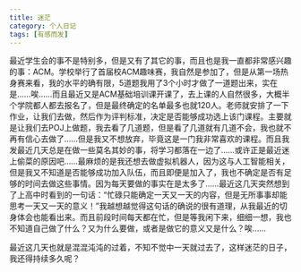 ```yaml
---
title: 迷茫
category: 个人日记
tags: [有感而发]
---
```


最近学生会的事不是特别多，但是又有了其它的事，而且也是我一直都非常感兴趣的事：ACM。学校举行了首届校ACM趣味赛，我自然是参加了，但是从第一场热身赛来看，我的水平的确有限，5道题我用了3个小时才做了一道题出来，实在是……唉……而且最近又是ACM基础培训课开课了，去上课的人自然很多，大概半个学院都人都去报名了，但是最终确定的名单最多也就120人。老师就安排了一下作业，让我们去做，然后作为评判标准，决定是否能够成功选上该门课程。主要就是让我们去POJ上做题，我去看了几道题，但是看了几道就有几道不会，我也就不再有信心去做了……但是我又不想放弃，毕竟这是一门我非常喜欢的课程。而且我发最近几天总是在做一些莫名其妙的事，将学习都落在一边了……或许正是最近迷上偷菜的原因吧……最麻烦的是我还想去做虚拟机器人，因为这与人工智能相关，但是我又不知道是否能够成功加入队伍，而且即便是加入了，我也不确定是否有足够的时间去做这些事情。因为每天要做的事实在是太多了……最近这几天突然想到了上高中时看到的一句话：“忙碌只能确定一天又一天的内容，但是无所事事却能思考一天又一天的意义！”我越想越觉得这句话的确说的很有道理，从我最近的切身体会也能看出来。而且前段时间每天都在忙，但是等我闲下来，细细一想，我也不知道自己做了什么？又为什么要做，或者是做它的意义又是什么？唉……

最近这几天也就是混混沌沌的过着，不知不觉中一天就过去了，这样迷茫的日子，我还得持续多久呢？
